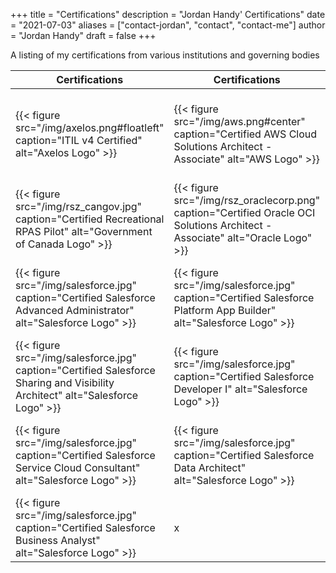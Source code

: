 +++
title = "Certifications"
description = "Jordan Handy' Certifications"
date = "2021-07-03"
aliases = ["contact-jordan", "contact", "contact-me"]
author = "Jordan Handy"
draft = false
+++

A listing of my certifications from various institutions and governing bodies

|Certifications|Certifications|Certifications|
|--------------|--------------|--------------|
|{{< figure src="/img/axelos.png#floatleft" caption="ITIL v4 Certified" alt="Axelos Logo" >}}|{{< figure src="/img/aws.png#center" caption="Certified AWS Cloud Solutions Architect - Associate" alt="AWS Logo" >}}|{{< figure src="/img/rsz_ontario2x-print.png#floatright" caption="Licensed Private Investigator" alt="Governmnet of Ontario Logo" >}}|
|{{< figure src="/img/rsz_cangov.jpg" caption="Certified Recreational RPAS Pilot" alt="Government of Canada Logo" >}}|{{< figure src="/img/rsz_oraclecorp.png" caption="Certified Oracle OCI Solutions Architect - Associate" alt="Oracle Logo" >}}| {{< figure src="/img/salesforce.jpg" caption="Certified Salesforce Administrator" alt="Salesforce Logo" >}} |
| {{< figure src="/img/salesforce.jpg" caption="Certified Salesforce Advanced Administrator" alt="Salesforce Logo" >}} | {{< figure src="/img/salesforce.jpg" caption="Certified Salesforce Platform App Builder" alt="Salesforce Logo" >}} | {{< figure src="/img/salesforce.jpg" caption="Certified Salesforce Experience Cloud Consultant" alt="Salesforce Logo" >}} | 
| {{< figure src="/img/salesforce.jpg" caption="Certified Salesforce Sharing and Visibility Architect" alt="Salesforce Logo" >}} | {{< figure src="/img/salesforce.jpg" caption="Certified Salesforce Developer I" alt="Salesforce Logo" >}} | {{< figure src="/imago/salesforce.jpg" caption="Certified Salesforce Application Architect" alt="Salesforce Logo" >}}|
| {{< figure src="/img/salesforce.jpg" caption="Certified Salesforce Service Cloud Consultant" alt="Salesforce Logo" >}} | {{< figure src="/img/salesforce.jpg" caption="Certified Salesforce Data Architect" alt="Salesforce Logo" >}} | {{< figure src="/img/salesforce.jpg" caption="Certified Salesforce Platform Developer II" alt="Salesforce Logo" >}}|
| {{< figure src="/img/salesforce.jpg" caption="Certified Salesforce Business Analyst" alt="Salesforce Logo" >}} | x | x |
